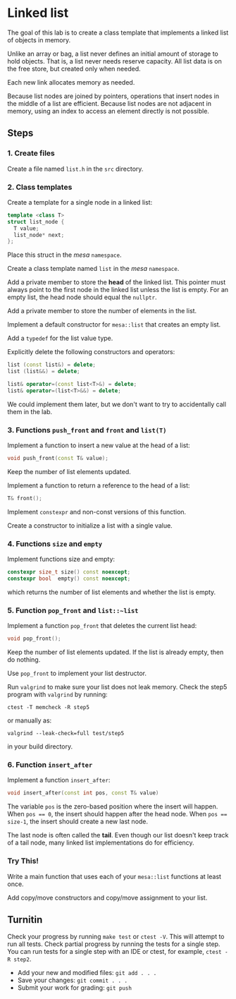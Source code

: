# Linked list

The goal of this lab is to create a
class template that implements a linked
list of objects in memory.

Unlike an array or bag, a list never defines an initial amount
of storage to hold objects.
That is, a list never needs reserve capacity.
All list data is on the free store,
but created only when needed.

Each new link allocates memory as needed.

Because list nodes are joined by pointers, 
operations that insert nodes in the middle of a list are efficient.
Because list nodes are not adjacent in memory,
using an index to access an element directly is not possible.

## Steps

### 1. Create files
Create a file named `list.h` in the `src` directory.

### 2. Class templates
Create a template for a single node in a linked list:

```cpp
template <class T>
struct list_node {
  T value;
  list_node* next;
};

```

Place this struct in the *mesa* `namespace`.

Create a class template named `list` in the *mesa* `namespace`.

Add a private member to store the **head** of the linked list.
This pointer must always point to the first node in the linked list
unless the list is empty.
For an empty list, the head node should equal the `nullptr`.

Add a private member to store the number of elements in the list.

Implement a default constructor for `mesa::list` that creates an empty list.

Add a `typedef` for the list value type.

Explicitly delete the following constructors and operators:

```cpp
list (const list&) = delete;
list (list&&) = delete;

list& operator=(const list<T>&) = delete;
list& operator=(list<T>&&) = delete;

```

We could implement them later, but we don't want to try to 
accidentally call them in the lab.

### 3. Functions `push_front` and `front` and `list(T)`
Implement a function to insert a new value at the head
of a list:

```cpp
void push_front(const T& value);
```

Keep the number of list elements updated.

Implement a function to return a reference to the head
of a list:

```cpp
T& front();
```
Implement `constexpr` and non-const versions of this function.

Create a constructor to initialize a list with a single value.

### 4. Functions `size` and `empty`
Implement functions size and empty:

```cpp
constexpr size_t size() const noexcept;
constexpr bool  empty() const noexcept;
```

which returns the number of list elements and whether the list is empty.

### 5. Function `pop_front` and `list::~list`
Implement a function `pop_front` that deletes the current list head:

```cpp
void pop_front();
```

Keep the number of list elements updated.
If the list is already empty, then do nothing.

Use `pop_front` to implement your list destructor.

Run `valgrind` to make sure your list does not leak memory.
Check the step5 program with `valgrind` by running:

```
ctest -T memcheck -R step5
```

or manually as:

```
valgrind --leak-check=full test/step5
```

in your build directory.

### 6. Function `insert_after`
Implement a function `insert_after`:

```cpp
void insert_after(const int pos, const T& value)
```

The variable `pos` is the zero-based position where
the insert will happen.
When `pos == 0`, the insert should happen after the head node.
When `pos == size-1`, the insert should create a new last node.

The last node is often called the **tail**. 
Even though our list doesn't keep track of a tail node,
many linked list implementations do for efficiency.


### Try This!
Write a main function that uses each of your `mesa::list` functions at least once.

Add copy/move constructors and copy/move assignment to your list.

## Turnitin
Check your progress by running `make test` or `ctest -V`.
This will attempt to run all tests.
Check partial progress by running the tests for a single step.
You can run tests for a single step with an IDE or ctest,
for example, `ctest -R step2`.

- Add your new and modified files: `git add . . . `
- Save your changes: `git commit . . . `
- Submit your work for grading: `git push`


